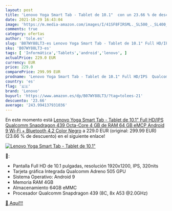 ```yaml
---
layout: post
title: 'Lenovo Yoga Smart Tab - Tablet de 10.1"  con un 23.66 % de descuento'
date: 2021-10-29 16:43:04
image: 'https://m.media-amazon.com/images/I/41SF8FIRSML._SL500_._SL400_.jpg'
comments: true
category: ofertas
author: 'tole.es'
slug: 'B07WY88LT3-es Lenovo Yoga Smart Tab - Tablet de 10.1" Full HD/IPS...'
sku: 'B07WY88LT3-es'
tags: [ 'Informática','Tablets','android','lenovo', ]
actualPrice: 229.0 EUR
currency: EUR
price: 229.0
comparePrice: 299.99 EUR
prodname: 'Lenovo Yoga Smart Tab - Tablet de 10.1" Full HD/IPS  Qualcomm Snapdragon 439 Octa-Core  4 GB de RAM  64 GB eMCP  Android 9  Wi-Fi + Bluetooth 4.2   Color Negro'
country: 'es'
flag: '🇪🇸'
brand: 'Lenovo'
buyurl: 'https://www.amazon.es/dp/B07WY88LT3/?tag=tolees-21'
descuento: '23.66'
average: '243.994137931036'
---
```


En este momento está [Lenovo Yoga Smart Tab - Tablet de 10.1" Full HD/IPS  Qualcomm Snapdragon 439 Octa-Core  4 GB de RAM  64 GB eMCP  Android 9  Wi-Fi + Bluetooth 4.2   Color Negro](https://www.amazon.es/dp/B07WY88LT3/?tag=tolees-21) a 229.0 EUR (original: 299.99 EUR) (23.66 %  de descuento) en el siguiente enlace!

[![Lenovo Yoga Smart Tab - Tablet de 10.1" ](https://m.media-amazon.com/images/I/41SF8FIRSML._SL500_._SL400_.jpg)](https://www.amazon.es/dp/B07WY88LT3/?tag=tolees-21)

🔎:

- Pantalla Full HD de 10.1 pulgadas, resolución 1920x1200, IPS, 320nits
- Tarjeta gráfica Integrada Qualcomm Adreno 505 GPU
- Sistema Operativo: Android 9
- Memoria RAM 4GB
- Almacenamiento 64GB eMMC
- Procesador Qualcomm Snapdragon 439 (8C, 8x A53 @2.0GHz)

[🛒 Aquí!!!](https://www.amazon.es/dp/B07WY88LT3/?tag=tolees-21)
